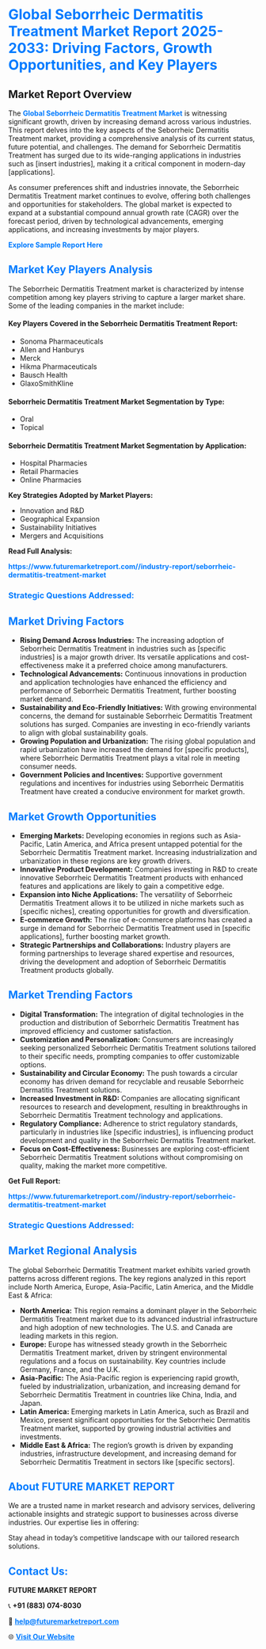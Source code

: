 <h1 style="color: #007BFF;">Global Seborrheic Dermatitis Treatment Market Report 2025-2033: Driving Factors, Growth Opportunities, and Key Players</h1>

<section id="overview">
<h2>Market Report Overview</h2>
<p>The <a href="https://www.futuremarketreport.com//industry-report/seborrheic-dermatitis-treatment-market" style="color: #007BFF; text-decoration: none;"><strong>Global Seborrheic Dermatitis Treatment Market</strong></a> is witnessing significant growth, driven by increasing demand across various industries. This report delves into the key aspects of the Seborrheic Dermatitis Treatment market, providing a comprehensive analysis of its current status, future potential, and challenges. The demand for Seborrheic Dermatitis Treatment has surged due to its wide-ranging applications in industries such as [insert industries], making it a critical component in modern-day [applications].</p>
<p>As consumer preferences shift and industries innovate, the Seborrheic Dermatitis Treatment market continues to evolve, offering both challenges and opportunities for stakeholders. The global market is expected to expand at a substantial compound annual growth rate (CAGR) over the forecast period, driven by technological advancements, emerging applications, and increasing investments by major players.</p>
</section>

<section id="overview">
<p><a href="https://www.futuremarketreport.com//request-sample/reportId=77293" style="color: #007BFF; text-decoration: none;"><strong>Explore Sample Report Here</strong></a></p>
</section>

<section id="key-players">
<h2 style="color: #007BFF;">Market Key Players Analysis</h2>
<p>The Seborrheic Dermatitis Treatment market is characterized by intense competition among key players striving to capture a larger market share. Some of the leading companies in the market include:</p>
<h4>Key Players Covered in the Seborrheic Dermatitis Treatment Report:</h4>
<ul><li>Sonoma Pharmaceuticals</li><li>Allen and Hanburys</li><li>Merck</li><li>Hikma Pharmaceuticals</li><li>Bausch Health</li><li>GlaxoSmithKline</li></ul>
<h4>Seborrheic Dermatitis Treatment Market Segmentation by Type:</h4>
<ul><li>Oral</li><li>Topical</li></ul>

<h4>Seborrheic Dermatitis Treatment Market Segmentation by Application:</h4>
<ul><li>Hospital Pharmacies</li><li>Retail Pharmacies</li><li>Online Pharmacies</li></ul>
<p><strong>Key Strategies Adopted by Market Players:</strong></p>
<ul>
<li>Innovation and R&D</li>
<li>Geographical Expansion</li>
<li>Sustainability Initiatives</li>
<li>Mergers and Acquisitions</li>
</ul>
</section>

<section>
<p><strong>Read Full Analysis: </strong></p><a href="https://www.futuremarketreport.com//industry-report/seborrheic-dermatitis-treatment-market" style="color: #007BFF; text-decoration: none;"><strong>https://www.futuremarketreport.com//industry-report/seborrheic-dermatitis-treatment-market</strong></a>
<h3 style="color: #007BFF;">Strategic Questions Addressed:</h3>
</section>

<section id="driving-factors">
<h2 style="color: #007BFF;">Market Driving Factors</h2>
<ul>
<li><strong>Rising Demand Across Industries:</strong> The increasing adoption of Seborrheic Dermatitis Treatment in industries such as [specific industries] is a major growth driver. Its versatile applications and cost-effectiveness make it a preferred choice among manufacturers.</li>
<li><strong>Technological Advancements:</strong> Continuous innovations in production and application technologies have enhanced the efficiency and performance of Seborrheic Dermatitis Treatment, further boosting market demand.</li>
<li><strong>Sustainability and Eco-Friendly Initiatives:</strong> With growing environmental concerns, the demand for sustainable Seborrheic Dermatitis Treatment solutions has surged. Companies are investing in eco-friendly variants to align with global sustainability goals.</li>
<li><strong>Growing Population and Urbanization:</strong> The rising global population and rapid urbanization have increased the demand for [specific products], where Seborrheic Dermatitis Treatment plays a vital role in meeting consumer needs.</li>
<li><strong>Government Policies and Incentives:</strong> Supportive government regulations and incentives for industries using Seborrheic Dermatitis Treatment have created a conducive environment for market growth.</li>
</ul>
</section>

<section id="growth-opportunities">
<h2 style="color: #007BFF;">Market Growth Opportunities</h2>
<ul>
<li><strong>Emerging Markets:</strong> Developing economies in regions such as Asia-Pacific, Latin America, and Africa present untapped potential for the Seborrheic Dermatitis Treatment market. Increasing industrialization and urbanization in these regions are key growth drivers.</li>
<li><strong>Innovative Product Development:</strong> Companies investing in R&D to create innovative Seborrheic Dermatitis Treatment products with enhanced features and applications are likely to gain a competitive edge.</li>
<li><strong>Expansion into Niche Applications:</strong> The versatility of Seborrheic Dermatitis Treatment allows it to be utilized in niche markets such as [specific niches], creating opportunities for growth and diversification.</li>
<li><strong>E-commerce Growth:</strong> The rise of e-commerce platforms has created a surge in demand for Seborrheic Dermatitis Treatment used in [specific applications], further boosting market growth.</li>
<li><strong>Strategic Partnerships and Collaborations:</strong> Industry players are forming partnerships to leverage shared expertise and resources, driving the development and adoption of Seborrheic Dermatitis Treatment products globally.</li>
</ul>
</section>

<section id="trending-factors">
<h2 style="color: #007BFF;">Market Trending Factors</h2>
<ul>
<li><strong>Digital Transformation:</strong> The integration of digital technologies in the production and distribution of Seborrheic Dermatitis Treatment has improved efficiency and customer satisfaction.</li>
<li><strong>Customization and Personalization:</strong> Consumers are increasingly seeking personalized Seborrheic Dermatitis Treatment solutions tailored to their specific needs, prompting companies to offer customizable options.</li>
<li><strong>Sustainability and Circular Economy:</strong> The push towards a circular economy has driven demand for recyclable and reusable Seborrheic Dermatitis Treatment solutions.</li>
<li><strong>Increased Investment in R&D:</strong> Companies are allocating significant resources to research and development, resulting in breakthroughs in Seborrheic Dermatitis Treatment technology and applications.</li>
<li><strong>Regulatory Compliance:</strong> Adherence to strict regulatory standards, particularly in industries like [specific industries], is influencing product development and quality in the Seborrheic Dermatitis Treatment market.</li>
<li><strong>Focus on Cost-Effectiveness:</strong> Businesses are exploring cost-efficient Seborrheic Dermatitis Treatment solutions without compromising on quality, making the market more competitive.</li>
</ul>
</section>

<section>
<p><strong>Get Full Report: </strong></p><a href="https://www.futuremarketreport.com//industry-report/seborrheic-dermatitis-treatment-market" style="color: #007BFF; text-decoration: none;"><strong>https://www.futuremarketreport.com//industry-report/seborrheic-dermatitis-treatment-market</strong></a>
<h3 style="color: #007BFF;">Strategic Questions Addressed:</h3>
</section>


<section id="regional-analysis">
<h2 style="color: #007BFF;">Market Regional Analysis</h2>
<p>The global Seborrheic Dermatitis Treatment market exhibits varied growth patterns across different regions. The key regions analyzed in this report include North America, Europe, Asia-Pacific, Latin America, and the Middle East & Africa:</p>
<ul>
<li><strong>North America:</strong> This region remains a dominant player in the Seborrheic Dermatitis Treatment market due to its advanced industrial infrastructure and high adoption of new technologies. The U.S. and Canada are leading markets in this region.</li>
<li><strong>Europe:</strong> Europe has witnessed steady growth in the Seborrheic Dermatitis Treatment market, driven by stringent environmental regulations and a focus on sustainability. Key countries include Germany, France, and the U.K.</li>
<li><strong>Asia-Pacific:</strong> The Asia-Pacific region is experiencing rapid growth, fueled by industrialization, urbanization, and increasing demand for Seborrheic Dermatitis Treatment in countries like China, India, and Japan.</li>
<li><strong>Latin America:</strong> Emerging markets in Latin America, such as Brazil and Mexico, present significant opportunities for the Seborrheic Dermatitis Treatment market, supported by growing industrial activities and investments.</li>
<li><strong>Middle East & Africa:</strong> The region’s growth is driven by expanding industries, infrastructure development, and increasing demand for Seborrheic Dermatitis Treatment in sectors like [specific sectors].</li>
</ul>
</section>

<footer>
<h2 style="color: #007BFF;">About FUTURE MARKET REPORT</h2>
<p>We are a trusted name in market research and advisory services, delivering actionable insights and strategic support to businesses across diverse industries. Our expertise lies in offering:</p>

<p>Stay ahead in today’s competitive landscape with our tailored research solutions.</p>

<h2 style="color: #007BFF;">Contact Us:</h2>
<p><strong>FUTURE MARKET REPORT</strong></p>
<p>📞 <strong>+91 (883) 074-8030</strong></p>
<p>📧 <strong><a href="mailto:help@futuremarketreport.com" style="color: #007BFF;">help@futuremarketreport.com</a></strong></p>
<p>🌐 <strong><a href="https://www.futuremarketreport.com/" style="color: #007BFF;">Visit Our Website</a></strong></p>
</footer>